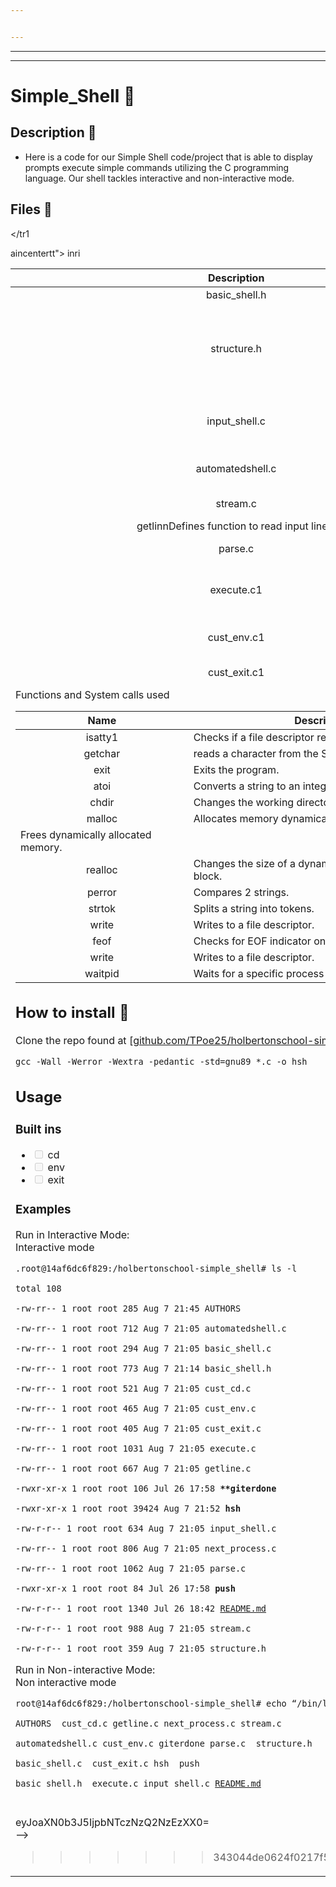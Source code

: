 ```yaml
---


---
```


<hr>
<hr>
<h1 id="simple_shell">Simple_Shell 🐚</h1>
<h2 id="description">Description 📃</h2>
<ul>
<li>Here is a code for our Simple Shell code/project that is able to display prompts  execute simple commands utilizing the C programming language. Our shell tackles interactive and non-interactive mode.</li>
</ul>
<h2 id="files">Files 📁</h2>
<table>
<thead>
<tr>
<th align="cente</th>
<th align="left">Description</th>
</tr>
</thead>
<tbody>
<tr>
<td align="center">basic_shell.h</td>
<td align="left">The main header file. </td>
</tr>
<tr><td align="center">structure.h</td>
<td align="lefright">Structure for builtin commandst">trt lcetrdt anritttrr>
tdenter">basic_shell.c</td>
<td align="lefright">Main function for the shell. Interactive or non interactive.</td>
</tr>
<tr>
<td align="center">input_shell.c</td>
<td align="lefright">Interactive shell process that reads input and prints output</td>
</tr>
<tr>
<td align="center">automatedshell.c</td>
<td align="lefright">Non interactive shell that interprets Unix command line </td>
</tr><tr>
<td align="center">stream.c</td>
<td align="lefright">Reads lines from the stream.</td>
</tr>
<tr>
<td align="center">getlinn</tdn="lefright">Defines function to read input lines.</td>

</tr1</td>
</tr>
<td align="center">parse.c</td>
<td align="left">Splits a string into multiple to</td>
<t">aincentertt"> inri<//tr>
<tr>
<td align="center">execute.c1</td>
<td align="left">Executes commands, both custom built-ins and external programsr>
<td align="center</td>
<td align="r>
<td align="center">next_process.c1</td>
<td align="left">Creates a new process>
</tr>
<tr>
<td align="center">cust_env.c1</td>
<td align="left">Command to print environmental variables</td>
</tr>
<tr>
<td align="center">cust_exit.c1</td>
<td align="left">Command to terminate the shell.</td>
</tr>
<tr</td>
</tr>
<tr>
<td align="</td>
</tr></tbody>
</table><h2 id="functions-and-system-calls-used">Functions and System calls used</h2>
<table>
<thead>
<tr>
<th align="center">Name</th>
<th align="center">Description</th>
</tr>
</thead>
<tbody>
<tr>
<td align="center">isatty1</td>
<td align="left">Checks if a file descriptor refers to a terminal.</td>
</tr>
<tr><td align="center">getchar</td>
<td align="left">reads a character from the STDIN</td>
</tr>
<tr>
<td align="center">exit</td>
<td align="left">Exits the program.</td>
</tr>
<tr>
<td align="center">atoi</td>
<td align="left">Converts a string to an integer.</td>
</tr>
<tr>
<td align="center">chdir</td>
<td align="left">Changes the working directory</td>
</tr>
<tr>
<td align="center">malloc</td>
<td align="left">Allocates memory dynamically.</td>
</tr>
<tr>
<td align="cente</td>
<td align="left">Frees dynamically allocated memory.</td>
</tr>
<tr>
<td align="center">realloc</td>
<td align="left">Changes the size of a dynamically allocated memory block.</td>
</tr>
<tr>
<td align="center">perror</td>
<td align="left">Compares 2 strings.</td>
</tr>
<tr>
<td align="center">strtok</td>
<td align="left">Splits a string into tokens. </td>
</tr>
<tr>
<td align="center">write</td>
<td align="left">Writes to a file descriptor.</td>
</tr>
<tr>
<td align="center">feof</td>
<td align="left">Checks for EOF indicator on a stream.</td>
</tr>
<tr>
<td align="center">write</td>
<td align="left">Writes to a file descriptor.</td>
</tr>
<tr>
<td align="center">waitpid</td>
<td align="left">Waits for a specific process to change state.right">xxx</td>
</tr>
</tbody>
</table><h2 id="how-to-install">How to install 🔨</h2>
<p>
Clone the repo found at [<a href="http://github.com/TPoe25/holbertonschool-simple_shell">github.com/TPoe25/holbertonschool-simple_shell</a>]</p>
<pre><code>gcc -Wall -Werror -Wextra -pedantic -std=gnu89 *.c -o hsh
</code></pre>
<h2 id="usage">Usage</h2>
<h3 id="built-ins">Built ins</h3>


<ul>
<li class="task-list-item"><input type="checkbox" class="task-list-item-checkbox" disabled=""> cd</li>
<li class="task-list-item"><input type="checkbox" class="task-list-item-checkbox" disabled=""> env</li>
<li class="task-list-item"><input type="checkbox" class="task-list-item-checkbox" disabled=""> exit</li>
</ul>
<h3 id="examples">Examples</h3>
<ul>
</ul>Run in Interactive Mode:<br>
Interactive mode </p><pre><code>.root@14af6dc6f829:/holbertonschool-simple_shell# ls -l<br>
total 108<br>
-rw-rr-- 1 root root 285 Aug 7 21:45 AUTHORS<br>
-rw-rr-- 1 root root 712 Aug 7 21:05 automatedshell.c<br>
-rw-rr-- 1 root root 294 Aug 7 21:05 basic_shell.c<br>
-rw-rr-- 1 root root 773 Aug 7 21:14 basic_shell.h<br>
-rw-rr-- 1 root root 521 Aug 7 21:05 cust_cd.c<br>
-rw-rr-- 1 root root 465 Aug 7 21:05 cust_env.c<br>
-rw-rr-- 1 root root 405 Aug 7 21:05 cust_exit.c<br>
-rw-rr-- 1 root root 1031 Aug 7 21:05 execute.c<br>
-rw-rr-- 1 root root 667 Aug 7 21:05 getline.c<br>
-rwxr-xr-x 1 root root 106 Jul 26 17:58 <strong>**giterdone</strong><br>
-rwxr-xr-x 1 root root 39424 Aug 7 21:52 <strong>hsh</strong><br>
-rw-r-r-- 1 root root 634 Aug 7 21:05 input_shell.c<br>
-rw-rr-- 1 root root 806 Aug 7 21:05 next_process.c<br>
-rw-rr-- 1 root root 1062 Aug 7 21:05 parse.c<br>
-rwxr-xr-x 1 root root 84 Jul 26 17:58 <strong>push</strong><br>
-rw-r-r-- 1 root root 1340 Jul 26 18:42 <a href="http://README.md">README.md</a><br>
-rw-r-r-- 1 root root 988 Aug 7 21:05 stream.c<br>
-rw-r-r-- 1 root root 359 Aug 7 21:05 structure.h</code></pre><p></p>
<p>Run in Non-interactive Mode:<br>
Non interactive mode </p><pre><code>root@14af6dc6f829:/holbertonschool-simple_shell# echo “/bin/ls” | ./hsh<br>
AUTHORS  cust_cd.c getline.c next_process.c stream.c<br>
automatedshell.c cust_env.c giterdone parse.c  structure.h<br>
basic_shell.c  cust_exit.c hsh  push<br>
basic_shell.h  execute.c input_shell.c <a href="http://README.md">README.md</a></code></pre><p></p>
<h1 id="stackedit_data--head-eyjoaxn0b3j5ijpbmtqwndq0mtmznswzodkznju3odddfq---"><!--stackedit_data:&#10;&lt;&lt;&lt;&lt;&lt;&lt;&lt; HEAD&#10;eyJoaXN0b3J5IjpbMTQwNDQ0MTMzNSwzODkzNjU3ODddfQ==&#10;--></h1>
<p>eyJoaXN0b3J5IjpbNTczNzQ2NzEzXX0=<br>
–&gt;</p>
<blockquote>
<blockquote>
<blockquote>
<blockquote>
<blockquote>
<blockquote>
<blockquote>
<p>343044de0624f0217f58c5b86a3fbceeba6d29b5</p>
</blockquote>
</blockquote>
</blockquote>
</blockquote>
</blockquote>
</blockquote>
</blockquote>

<!--stackedit_data:
eyJoaXN0b3J5IjpbLTMzNjEyNzQzOSwtMTcxMDk1Mzk4N119
-->